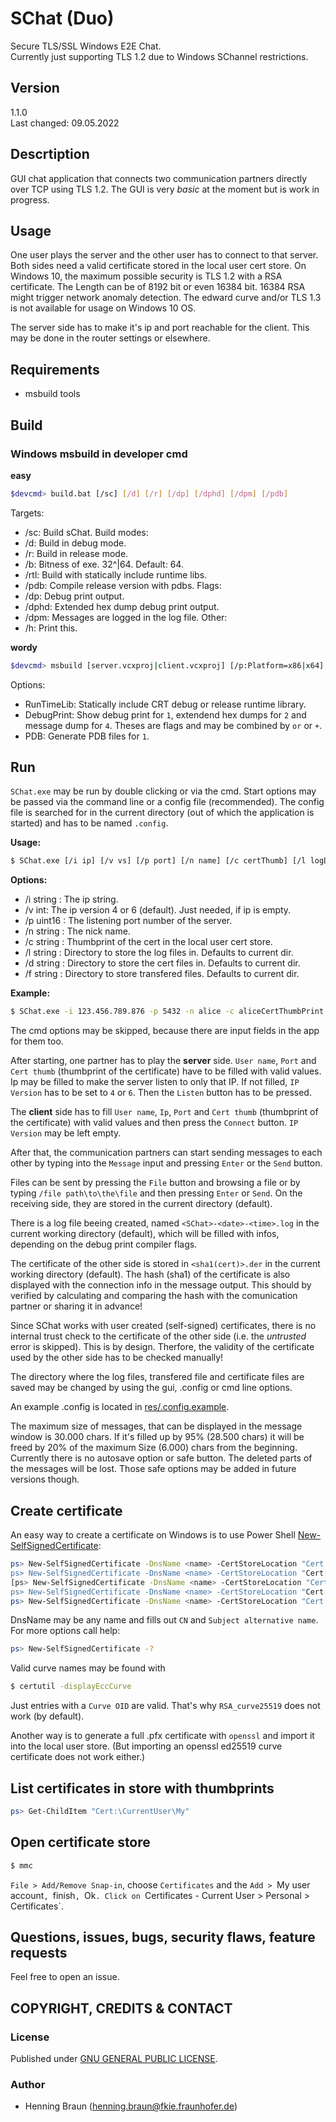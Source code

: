 # SChat (Duo)

Secure TLS/SSL Windows E2E Chat.  
Currently just supporting TLS 1.2 due to Windows SChannel restrictions.

## Version ##
1.1.0  
Last changed: 09.05.2022

## Descrtiption
GUI chat application that connects two communication partners directly over TCP using TLS 1.2.
The GUI is very *basic* at the moment but is work in progress.

## Usage
One user plays the server and the other user has to connect to that server.  
Both sides need a valid certificate stored in the local user cert store.
On Windows 10, the maximum possible security is TLS 1.2 with a RSA certificate. 
The Length can be of 8192 bit or even 16384 bit. 
16384 RSA might trigger network anomaly detection. 
The edward curve and/or TLS 1.3 is not available for usage on Windows 10 OS.

The server side has to make it's ip and port reachable for the client.
This may be done in the router settings or elsewhere.

## Requirements
- msbuild tools

## Build

### Windows msbuild in developer cmd
**easy**
```bash
$devcmd> build.bat [/sc] [/d] [/r] [/dp] [/dphd] [/dpm] [/pdb]
```
Targets:
- /sc: Build sChat.
Build modes:
- /d: Build in debug mode.
- /r: Build in release mode.
- /b: Bitness of exe. 32^|64. Default: 64.
- /rtl: Build with statically include runtime libs.
- /pdb: Compile release version with pdbs.
Flags:
- /dp: Debug print output.
- /dphd: Extended hex dump debug print output.
- /dpm: Messages are logged in the log file.
Other:
- /h: Print this.


**wordy**
```bash
$devcmd> msbuild [server.vcxproj|client.vcxproj] [/p:Platform=x86|x64] [/p:Configuration=Debug|Release] [/p:RunTimeLib=Debug|Release] [/p:DebugPrint=(1|2|4)] [/p:PDB=0|1]
```
Options:
 - RunTimeLib: Statically include CRT debug or release runtime library.
 - DebugPrint: Show debug print for `1`, extendend hex dumps for `2` and message dump for `4`. Theses are flags and may be combined by `or` or `+`.
 - PDB: Generate PDB files for `1`.

## Run
`SChat.exe` may be run by double clicking or via the cmd.
Start options may be passed via the command line or a config file (recommended).
The config file is searched for in the current directory (out of which the application is started) and has to be named `.config`.

**Usage:**
```bash
$ SChat.exe [/i ip] [/v vs] [/p port] [/n name] [/c certThumb] [/l logDir] [/d certDir] [/f fileDir]
```
**Options:**
 - /i string : The ip string.
 - /v int: The ip version 4 or 6 (default). Just needed, if ip is empty.
 - /p uint16 : The listening port number of the server.
 - /n string : The nick name.
 - /c string : Thumbprint of the cert in the local user cert store.
 - /l string : Directory to store the log files in. Defaults to current dir.
 - /d string : Directory to store the cert files in. Defaults to current dir.
 - /f string : Directory to store transfered files. Defaults to current dir.
 
**Example:**
```bash
$ SChat.exe -i 123.456.789.876 -p 5432 -n alice -c aliceCertThumbPrint
```

The cmd options may be skipped, because there are input fields in the app for them too.

After starting, one partner has to play the **server** side.
`User name`, `Port` and `Cert thumb` (thumbprint of the certificate) have to be filled with valid values.
Ip may be filled to make the server listen to only that IP.
If not filled, `IP Version` has to be set to `4` or `6`.
Then the `Listen` button has to be pressed.

The **client** side has to fill `User name`, `Ip`, `Port` and `Cert thumb` (thumbprint of the certificate) with valid values and then press the `Connect` button.
`IP Version` may be left empty.

After that, the communication partners can start sending messages to each other by typing into the `Message` input and pressing `Enter` or the `Send` button.

Files can be sent by pressing the `File` button and browsing a file or by typing `/file path\to\the\file` and then pressing `Enter` or `Send`.
On the receiving side, they are stored in the current directory (default).

There is a log file beeing created, named `<SChat>-<date>-<time>.log` in the current working directory (default), which will be filled with infos, depending on the debug print compiler flags.

The certificate of the other side is stored in `<sha1(cert)>.der` in the current working directory (default).
The hash (sha1) of the certificate is also displayed with the connection info in the message output.
This should by verified by calculating and comparing the hash with the comunication partner or sharing it in advance!

Since SChat works with user created (self-signed) certificates, 
there is no internal trust check to the certificate of the other side (i.e. the *untrusted* error is skipped).
This is by design.
Therfore, the validity of the certificate used by the other side has to be checked manually!


The directory where the log files, transfered file and certificate files are saved may be changed by using the gui, .config or cmd line options.

An example .config is located in [res/.config.example](res/.config.example).

The maximum size of messages, that can be displayed in the message window is 30.000 chars.
If it's filled up by 95% (28.500 chars) it will be freed by 20% of the maximum Size (6.000) chars from the beginning.
Currently there is no autosave option or safe button.
The deleted parts of the messages will be lost.
Those safe options may be added in future versions though.


## Create certificate
An easy way to create a certificate on Windows is to use Power Shell [New-SelfSignedCertificate][1]:

```bash
ps> New-SelfSignedCertificate -DnsName <name> -CertStoreLocation "Cert:\CurrentUser\My\" -KeyAlgorithm RSA -KeyLength 8192 -HashAlgorithm SHA256
ps> New-SelfSignedCertificate -DnsName <name> -CertStoreLocation "Cert:\CurrentUser\My\" -KeyAlgorithm RSA -KeyLength (2048|4096|8192|16384) -HashAlgorithm (SHA256|SHA384|SHA512)
[ps> New-SelfSignedCertificate -DnsName <name> -CertStoreLocation "Cert:\CurrentUser\My\" -KeyAlgorithm RSA_curve25519 -CurveExport CurveName] // doesn't work
ps> New-SelfSignedCertificate -DnsName <name> -CertStoreLocation "Cert:\CurrentUser\My\" -KeyAlgorithm RSA_brainpoolP(256|384|512)r1 -CurveExport CurveName
ps> New-SelfSignedCertificate -DnsName <name> -CertStoreLocation "Cert:\CurrentUser\My\" -KeyAlgorithm ECDSA_nistP(256|384|521) -CurveExport CurveName
```
DnsName may be any name and fills out `CN` and `Subject alternative name`.  
For more options call help:
```bash
ps> New-SelfSignedCertificate -?
```

Valid curve names may be found with 
```bash
$ certutil -displayEccCurve 
```
Just entries with a `Curve OID` are valid. 
That's why `RSA_curve25519` does not work (by default).

Another way is to generate a full .pfx certificate with `openssl` and import it into the local user store.
(But importing an openssl ed25519 curve certificate does not work either.)

[1]: https://docs.microsoft.com/en-us/powershell/module/pki/new-selfsignedcertificate?view=windowsserver2019-ps


## List certificates in store with thumbprints
```bash
ps> Get-ChildItem "Cert:\CurrentUser\My"
```

## Open certificate store
```bash
$ mmc
```
`File > Add/Remove Snap-in`, choose `Certificates` and the `Add > `My user account`, `finish`, `Ok`.
Click on `Certificates - Current User > Personal > Certificates`.


## Questions, issues, bugs, security flaws, feature requests
Feel free to open an issue.


## COPYRIGHT, CREDITS & CONTACT
### License
Published under [GNU GENERAL PUBLIC LICENSE](LICENSE).   

### Author
- Henning Braun ([henning.braun@fkie.fraunhofer.de](henning.braun@fkie.fraunhofer.de)) 
